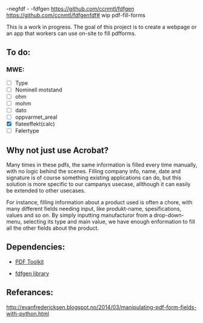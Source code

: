  -negfdf - -fdfgen
https://github.com/ccnmtl/fdfgen
https://github.com/ccnmtl/fdfgenfdf# wip pdf-fill-forms

This is a work in progress. The goal of this project is to create a webpage or an app that workers can use on-site to fill pdfforms.


## To do:

### MWE:
 - [ ] Type
 - [ ] Nominell motstand
 - [ ] ohm
 - [ ] mohm
 - [ ] dato
 - [ ] oppvarmet_areal
 - [X] flateeffekt(calc)
 - [ ] Følertype

## Why not just use Acrobat?

Many times in these pdfs, the same information is filled every time manually, with no logic behind the scenes. Filling company info, name, date and signature is of course something existing applications can do, but this solution is more specific to our campanys usecase, allthough it can easily be extended to other usecases.

For instance, filling information about a product used is often a chore, with many different fields needing input, like produkt-name, spesifications, values and so on. By simply inputting manufacturor from a drop-down-menu, selecting its type and main value, we have enough enformation to fill all the other fields about the product.

## Dependencies:

- [PDF Toolkit][pdftk]
- [fdfgen library][8e184bcc]

  [pdftk]: http://www.pdflabs.com/tools/pdftk-server/
  [8e184bcc]: https://github.com/ccnmtl/fdfgen "fdfgen library"

## Referances:

http://evanfredericksen.blogspot.no/2014/03/manipulating-pdf-form-fields-with-python.html
